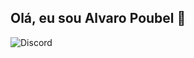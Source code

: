 ## Olá, eu sou Alvaro Poubel 👋

<a src="www.google.com">![Discord](https://img.shields.io/badge/Discord-%235865F2.svg?style=for-the-badge&logo=discord&logoColor=white)</a>
